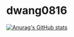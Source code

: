 # dwang0816

[![Anurag's GitHub stats](https://github-readme-stats.vercel.app/api?username=dwang0816&theme=radical&include_all_commits=true)](https://github.com/anuraghazra/github-readme-stats)

